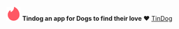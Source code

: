 <img src="images/tin.png"> **Tindog an app for Dogs to find their love** ❤️ 
[TinDog](https://cunhapaola.github.io/TinDog/)
